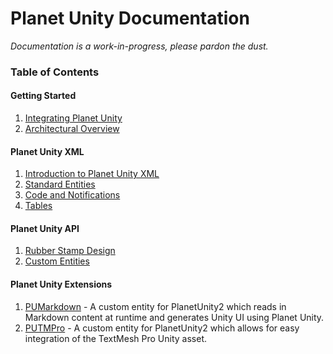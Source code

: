 
# Planet Unity Documentation

*Documentation is a work-in-progress, please pardon the dust.*

### Table of Contents

#### Getting Started
1. [Integrating Planet Unity](https://github.com/SmallPlanetUnity/PlanetUnity2/blob/master/Documentation/GettingStarted_Integration.md)
2. [Architectural Overview](https://github.com/SmallPlanetUnity/PlanetUnity2/blob/master/Documentation/GettingStarted_ArchitecturalOverview.md)

#### Planet Unity XML
1. [Introduction to Planet Unity XML](https://github.com/SmallPlanetUnity/PlanetUnity2/blob/master/Documentation/PlanetUnityXML_IntroductionToPlanetUnityXML.md)
2. [Standard Entities](https://github.com/SmallPlanetUnity/PlanetUnity2/blob/master/Documentation/PlanetUnityXML_StandardEntities.md)
3. [Code and Notifications](https://github.com/SmallPlanetUnity/PlanetUnity2/blob/master/Documentation/PlanetUnityXML_CodeAndNotifications.md)
4. [Tables](https://github.com/SmallPlanetUnity/PlanetUnity2/blob/master/Documentation/PlanetUnityXML_Tables.md)

#### Planet Unity API

1. [Rubber Stamp Design](https://github.com/SmallPlanetUnity/PlanetUnity2/blob/master/Documentation/PlanetUnityAPI_RubberStampDesign.md)
2. [Custom Entities](https://github.com/SmallPlanetUnity/PlanetUnity2/blob/master/Documentation/PlanetUnityAPI_CustomEntities.md)

#### Planet Unity Extensions

1. [PUMarkdown](https://github.com/SmallPlanetUnity/PUMarkdown) - A custom entity for PlanetUnity2 which reads in Markdown content at runtime and generates Unity UI using Planet Unity.
2. [PUTMPro](https://github.com/SmallPlanetUnity/PUTMPro) - A custom entity for PlanetUnity2 which allows for easy integration of the TextMesh Pro Unity asset.